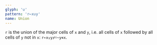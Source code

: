 ```yaml
---
glyph: '∪'
pattern: 'r←x∪y'
name: Union
---
```


`r` is the union of the major cells of `x` and `y`, i.e. all cells of `x` followed by all cells of `y` not in `x`: `r←x⍪y⌿⍨~y∊x`.